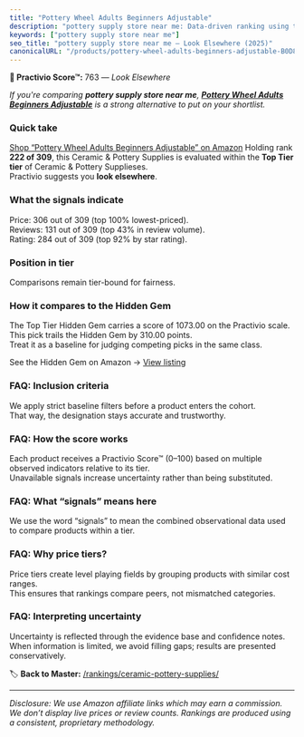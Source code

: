 ```yaml
---
title: "Pottery Wheel Adults Beginners Adjustable"
description: "pottery supply store near me: Data-driven ranking using the Practivio Score™. Positioned by quality, value, demand, findability, momentum."
keywords: ["pottery supply store near me"]
seo_title: "pottery supply store near me — Look Elsewhere (2025)"
canonicalURL: "/products/pottery-wheel-adults-beginners-adjustable-B0D8J4Q3K2/"
---
```


**🚫 Practivio Score™:** 763 — _Look Elsewhere_


*If you're comparing **pottery supply store near me**, **[Pottery Wheel Adults Beginners Adjustable](https://www.amazon.com/dp/B0D8J4Q3K2?tag=practivio-20)** is a strong alternative to put on your shortlist.*
### Quick take
[Shop “Pottery Wheel Adults Beginners Adjustable” on Amazon](https://www.amazon.com/dp/B0D8J4Q3K2?tag=practivio-20)
Holding rank **222 of 309**, this Ceramic & Pottery Supplies is evaluated within the **Top Tier tier** of Ceramic & Pottery Supplieses.  
Practivio suggests you **look elsewhere**.

### What the signals indicate
Price: 306 out of 309 (top 100% lowest-priced).  
Reviews: 131 out of 309 (top 43% in review volume).  
Rating: 284 out of 309 (top 92% by star rating).  

### Position in tier
Comparisons remain tier-bound for fairness.

### How it compares to the Hidden Gem
The Top Tier Hidden Gem carries a score of 1073.00 on the Practivio scale.  
This pick trails the Hidden Gem by 310.00 points.  
Treat it as a baseline for judging competing picks in the same class.  

See the Hidden Gem on Amazon → [View listing](https://www.amazon.com/dp/B06XG9XHCG?tag=practivio-20)

### FAQ: Inclusion criteria
We apply strict baseline filters before a product enters the cohort.  
That way, the designation stays accurate and trustworthy.

### FAQ: How the score works
Each product receives a Practivio Score™ (0–100) based on multiple observed indicators relative to its tier.  
Unavailable signals increase uncertainty rather than being substituted.

### FAQ: What “signals” means here
We use the word “signals” to mean the combined observational data used to compare products within a tier.

### FAQ: Why price tiers?
Price tiers create level playing fields by grouping products with similar cost ranges.  
This ensures that rankings compare peers, not mismatched categories.

### FAQ: Interpreting uncertainty
Uncertainty is reflected through the evidence base and confidence notes.  
When information is limited, we avoid filling gaps; results are presented conservatively.


🏷️ **Back to Master:** [/rankings/ceramic-pottery-supplies/](/rankings/ceramic-pottery-supplies/)

---
_Disclosure: We use Amazon affiliate links which may earn a commission. We don’t display live prices or review counts. Rankings are produced using a consistent, proprietary methodology._

